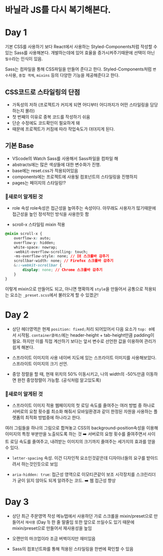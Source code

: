# 바닐라 JS를 다시 복기해본다.

# Day 1
기본 CSS를 사용하기 보다 React에서 사용하는 Styled-Components처럼 작성할 수 있는 Sass를 사용해본다. 개발하는데에 있어 효율을 증가시켜주기때문에 선택이 아닌 `필수`라는 인식이 있음.

Sass는 컴파일을 통해 CSS파일을 만들어 준다고 한다. Styled-Components처럼 `변수`사용, `중첩 객체`, `mixins` 등의 다양한 기능을 제공해준다고 한다.

## CSS코드로 스타일링의 단점
- 가독성의 저하 (프로젝트가 커지게 되면 어디부터 어디까지가 어떤 스타일링을 담당하는지 몰라)
- 첫 번째의 이유로 중복 코드를 작성하기 쉬움
- 단순 수정에도 코드확인이 필요하게 돼
- 때문에 프로젝트가 커짐에 따라 작업속도가 뎌뎌지게 된다.

## 기본 Base
- VScode의 Watch Sass를 사용해서 Sass파일을 컴파일 해
- abstracts에는 많은 색상들에 대한 변수화가 진행.
- base에는 reset.css가 적용되어있음
- components에는 프로젝트에 사용될 컴포넌트의 스타일링을 진행하지
- pages는 페이지의 스타일링!?

### 👏새로이 알게된 것
- role 속성
role속성은 접근성을 높여주는 속성이다. 아무래도 사용자가 많기때문에 접근성을 높인 정석적인 방식을 사용한듯 함

- scroll-x 스타일링 mixin 적용
```css
@mixin scroll-x {
    overflow-x: auto;
    overflow-y: hidden;
    white-space: nowrap;
    -webkit-overflow-scrolling: touch;
    -ms-overflow-style: none; // IE 스크롤바 감추기
    scrollbar-width: none; // Firefox 스크롤바 감추기
    &::-webkit-scrollbar {
        display: none; // Chrome 스크롤바 감추기
    }
}
```
이렇게 mixin으로 만들어도 되고, 아니면 명확하게 `style`을 만들어서 공통으로 적용되는 요소는 `_preset.scss`에서 불러오게 할 수 있겠군!

# Day 2
- 상단 헤더영역은 현제 `position: fixed;`처리 되어있어서 다음 요소가 `top: 0`에서 시작됨.
`container클래스`에는 header-height + tab-height만큼 padding이 필요. 
하지만 이를 직접 계산하기 보다는 앞서 변수로 선언한 값을 이용하여 관리가 쉽게 해본다.

- 스프라이트 이미지의 사용
네이버 지도에 있는 스프라이트 이미지를 사용해보았다.
스프라이트 이미지의 크기 선언.

- 중앙 정렬을 할 때, 현재 위치의 50% 이동시키고, 나의 width의 -50%만큼 이동하면 완전 중앙정렬이 가능함. (공식처럼 알고있도록)

### 👏새로이 알게된 것
- 스프라이트 이미지 적용
웹페이지의 첫 로딩 속도를 줄여주는 여러 방법 중 하나로 서버로의 요청 횟수를 최소화 해줘서 모바일환경과 같이 한정된 자원을 사용하는 플랫폼의 최적화 방법중에 하나라고 한다.

여러 그림들을 하나의 그림으로 합쳐놓고 CSS의 background-position속성을 이용해 이미지의 특정 부분만을 노출되도록 하는 것 ➡️ 서버로의 요청 횟수를 줄여주면서 사이트 로딩 속도를 줄여주고, 내려받는 이미지의 크기까지 줄여주는 세가지의 효과를 얻을 수 있다.

- `letter-spacing` 속성. 이건 디자인적 요소인것같은데 디자이너들의 요구를 받아드려서 하는것인듯으로 보임

- `aria-hidden: true`: 접근성 영역으로 이모티콘같이 보조 시각장치를 스크린리더가 굳이 읽지 않아도 되게 알려주는 코드. ➡️ 웹 접근성 향상

# Day 3
- 상단 최근 주문영역 작성
메뉴탭에서 사용하던 가로 스크롤을 mixin/preset으로 만들어서 `재사용` (Day 1)
한 줄 말줄임 또한 앞으로 쓰일수도 있기 때문에 mixin/preset으로 만들어서 재사용성을 높임

- 오랜만의 마크업이라 조금 버벅이지만 재미있음

- Sass의 컴포넌트화를 통해 적용된 스타일링을 한번에 확인할 수 있음

